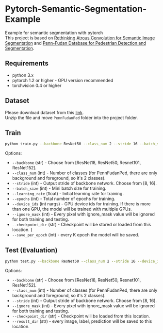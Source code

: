 # Pytorch-Semantic-Segmentation-Example
Example for semantic segmentation with pytorch  
This project is based on [Rethinking Atrous Convolution for Semantic Image Segmentation](https://arxiv.org/abs/1706.05587) and [Penn-Fudan Database for Pedestrian Detection and Segmentation](https://www.cis.upenn.edu/~jshi/ped_html/#pub1).

## Requirements
* python 3.x
* pytorch 1.2 or higher - GPU version recommended
* torchvision 0.4 or higher

## Dataset
Please download dataset from this [link](https://www.cis.upenn.edu/~jshi/ped_html/PennFudanPed.zip).  
Unzip the file and move `PennFudanPed` folder into the project folder.


## Train

```sh
python train.py --backbone ResNet50 --class_num 2 --stride 16 --batch_size 8 --learning_rate 0.1 --epochs 40 --device_ids 0,1 --ignore_mask 255 --checkpoint_dir ./checkpoint --save_per_epoch 5
```

Options:
- `--backbone` (str) - Choose from [ResNet18, ResNet50, Resnet101, ResNet152].
- `--class_num` (int) - Number of classes (for PennFudanPed, there are only background and foreground, so it's 2 classes).
- `--stride` (int) - Output stride of backbone network. Choose from [8, 16].
- `--batch_size` (int) - Mini batch size for training.
- `--learning_rate` (float) - Initial learning rate for training.
- `--epochs` (int) - Total number of epochs for training.
- `--device_ids` (int nargs) - GPU device ids for training. If there is more than one GPU, the model will be trained with multiple GPUs.
- `--ignore_mask` (int) - Every pixel with ignore_mask value will be ignored for both training and testing. 
- `--checkpoint_dir` (str) - Checkpoint will be stored or loaded from this location. (
- `--save_per_epoch` (int) - every K epoch the model will be saved.

## Test (Evaluation)

```sh
python test.py --backbone ResNet50 --class_num 2 --stride 16 --device_ids 0,1 --ignore_mask 255 --checkpoint_dir ./checkpoint --result_dir ./result
```

Options:
- `--backbone` (str) - Choose from [ResNet18, ResNet50, Resnet101, ResNet152].
- `--class_num` (int) - Number of classes (for PennFudanPed, there are only background and foreground, so it's 2 classes).
- `--stride` (int) - Output stride of backbone network. Choose from [8, 16].
- `--ignore_mask` (int) - Every pixel with ignore_mask value will be ignored for both training and testing. 
- `--checkpoint_dir` (str) - Checkpoint will be loaded from this location.
- `--result_dir` (str) - every image, label, prediction will be saved to this location.
